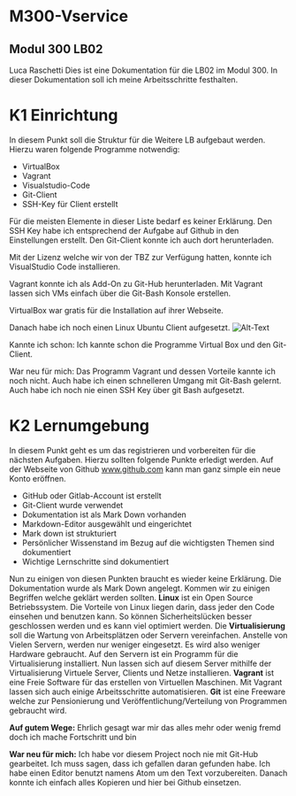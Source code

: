 # M300-Vservice

## Modul 300 LB02

Luca Raschetti
Dies ist eine Dokumentation für die LB02 im Modul 300. In dieser Dokumentation soll ich meine Arbeitsschritte festhalten.




# K1 Einrichtung


In diesem Punkt soll die Struktur für die Weitere LB aufgebaut werden. Hierzu waren folgende Programme notwendig:

* VirtualBox
* Vagrant
* Visualstudio-Code
* Git-Client
* SSH-Key für Client erstellt

Für die meisten Elemente in dieser Liste bedarf es keiner Erklärung. Den SSH Key habe ich entsprechend der Aufgabe auf Github in den Einstellungen erstellt. Den Git-Client konnte ich auch dort herunterladen.

Mit der Lizenz welche wir von der TBZ zur Verfügung hatten, konnte ich VisualStudio Code installieren.

Vagrant konnte ich als Add-On zu Git-Hub herunterladen. Mit Vagrant lassen sich VMs einfach über die Git-Bash Konsole erstellen.

VirtualBox war gratis für die Installation auf ihrer Webseite.

Danach habe ich noch einen Linux Ubuntu Client aufgesetzt.
<img src="C:\Users\Luca Raschetti\Desktop\ubuntu.png" alt="Alt-Text" title="Ubuntu_VM" />



Kannte ich schon: Ich kannte schon die Programme Virtual Box und den Git-Client.

War neu für mich: Das Programm Vagrant und dessen Vorteile kannte ich noch nicht. Auch habe ich einen schnelleren Umgang mit Git-Bash gelernt. Auch habe ich noch nie einen SSH Key über git Bash aufgesetzt.



# K2 Lernumgebung

In diesem Punkt geht es um das registrieren und vorbereiten für die nächsten Aufgaben. Hierzu sollten folgende Punkte erledigt werden. Auf der Webseite von Github www.github.com kann man ganz simple ein neue Konto eröffnen.

* GitHub oder Gitlab-Account ist erstellt
* Git-Client wurde verwendet
* Dokumentation ist als Mark Down vorhanden
* Markdown-Editor ausgewählt und eingerichtet
* Mark down ist strukturiert
* Persönlicher Wissenstand im Bezug auf die wichtigsten Themen sind  dokumentiert
* Wichtige Lernschritte sind dokumentiert

Nun zu einigen von diesen Punkten braucht es wieder keine Erklärung. Die Dokumentation wurde als Mark Down angelegt.
Kommen wir zu einigen Begriffen welche geklärt werden sollten.
**Linux** ist ein Open Source Betriebssystem. Die Vorteile von Linux liegen darin, dass jeder den Code einsehen und benutzen kann. So können Sicherheitslücken besser geschlossen werden und es kann viel optimiert werden.
Die **Virtualisierung** soll die Wartung von Arbeitsplätzen oder Servern vereinfachen. Anstelle von Vielen Servern, werden nur weniger eingesetzt. Es wird also weniger Hardware gebraucht. Auf den Servern ist ein Programm für die Virtualisierung installiert. Nun lassen sich auf diesem Server mithilfe der Virtualisierung Virtuele Server, Clients und Netze installieren.
**Vagrant** ist eine Freie Software für das erstellen von Virtuellen Maschinen. Mit Vagrant lassen sich auch einige Arbeitsschritte automatisieren.
**Git** ist eine Freeware welche zur Pensionierung und Veröffentlichung/Verteilung von Programmen gebraucht wird.

**Auf gutem Wege:** Ehrlich gesagt war mir das alles mehr oder wenig fremd doch ich mache Fortschritt und bin

**War neu für mich:** Ich habe vor diesem Project noch nie mit Git-Hub gearbeitet. Ich muss sagen, dass ich gefallen daran gefunden habe. Ich habe einen Editor benutzt namens Atom um den Text vorzubereiten. Danach konnte ich einfach alles Kopieren und hier bei Github einsetzen.
